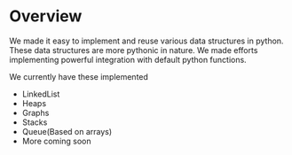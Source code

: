 # Overview

We made it easy to implement and reuse various data structures in python. These data structures are more pythonic in nature. We made efforts implementing powerful integration with default python functions.

We currently have these implemented
- LinkedList
- Heaps
- Graphs
- Stacks
- Queue(Based on arrays)
- More coming soon